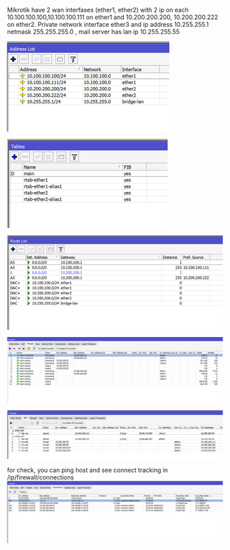 Mikrotik have 2 wan interfases (ether1, ether2) with 2 ip on each 10.100.100.100,10.100.100.111 on ether1 and 10.200.200.200, 10.200.200.222 on ether2.
Private network interface ether3 and ip address 10.255.255.1 netmask 255.255.255.0 , mail server has lan ip 10.255.255.55
 
![Alt text](mikrotik-2wan-with-aliases-ip-adddress-list.png?raw=true "IP Address list")

![Alt text](mikrotik-2wan-with-aliases-routing-tables.png?raw=true "Routing tables")

![Alt text](mikrotik-2wan-with-aliases-ip-route-list.png?raw=true "IP Route list")

![Alt text](mikrotik-2wan-with-aliases-ip-firewall-mangle.png?raw=true "IP Firewall Mangle")

![Alt text](mikrotik-2wan-with-aliases-ip-firewall-nat.png?raw=true "IP Firewall Nat")






for check, you can ping host and see connect tracking in /ip/firewall/connections
![Alt text](mikrotik-2wan-with-aliases-ip-firewall-connections.png?raw=true "IP Firewall Connections")

